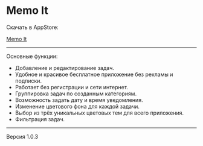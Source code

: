 # Memo It

Скачать в AppStore:

<a href="https://apps.apple.com/ru/app/memo-it/id1579241648">Memo It</a>

<hr>

Основные функции:

- Добавление и редактирование задач.
- Удобное и красивое бесплатное приложение без рекламы и подписки.
- Работает без регистрации и сети интернет.
- Группировка задач по созданным категориям.
- Возможность задать дату и время уведомления.
- Изменение цветового фона для каждой задачи.
- Выбор из трёх уникальных цветовых тем для всего приложения.
- Фильтрация задач.

<hr>

Версия 1.0.3

